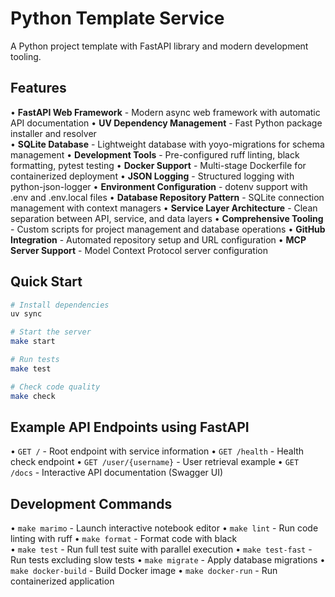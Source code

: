 # Python Template Service

A Python project template with FastAPI library and modern development tooling.

## Features

• **FastAPI Web Framework** - Modern async web framework with automatic API documentation
• **UV Dependency Management** - Fast Python package installer and resolver  
• **SQLite Database** - Lightweight database with yoyo-migrations for schema management
• **Development Tools** - Pre-configured ruff linting, black formatting, pytest testing
• **Docker Support** - Multi-stage Dockerfile for containerized deployment
• **JSON Logging** - Structured logging with python-json-logger
• **Environment Configuration** - dotenv support with .env and .env.local files
• **Database Repository Pattern** - SQLite connection management with context managers
• **Service Layer Architecture** - Clean separation between API, service, and data layers
• **Comprehensive Tooling** - Custom scripts for project management and database operations
• **GitHub Integration** - Automated repository setup and URL configuration
• **MCP Server Support** - Model Context Protocol server configuration

## Quick Start

```bash
# Install dependencies
uv sync

# Start the server  
make start

# Run tests
make test

# Check code quality
make check
```

## Example API Endpoints using FastAPI

• `GET /` - Root endpoint with service information
• `GET /health` - Health check endpoint
• `GET /user/{username}` - User retrieval example
• `GET /docs` - Interactive API documentation (Swagger UI)

## Development Commands

• `make marimo` - Launch interactive notebook editor
• `make lint` - Run code linting with ruff
• `make format` - Format code with black  
• `make test` - Run full test suite with parallel execution
• `make test-fast` - Run tests excluding slow tests
• `make migrate` - Apply database migrations
• `make docker-build` - Build Docker image
• `make docker-run` - Run containerized application

